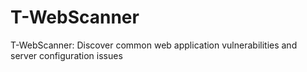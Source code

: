 # T-WebScanner
T-WebScanner: Discover common web application vulnerabilities and server configuration issues

